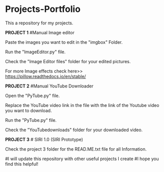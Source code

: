 # Projects-Portfolio
This a repository for my projects.

**PROJECT 1** #Manual Image editor

Paste the images you want to edit in the "imgbox" Folder.

Run the "ImageEditor.py" file.

Check the "Image Editor files" folder for your edited pictures.

For more Image effects check here>> https://pillow.readthedocs.io/en/stable/
 
 **PROJECT 2** #Manual YouTube Downloader

Open the "PyTube.py" file.

Replace the YouTube video link in the file with the link of the Youtube video you want to download.

Run the "PyTube.py" file.

Check the "YouTubedownloads" folder for your downloaded video.

 **PROJECT 3** # SIRI 1.0 (SIRI Prototype)
 
 Check the project 3 folder for the READ.ME.txt file for all Information.

#I will update this repository with other useful projects I create
#I hope you find this helpful!
